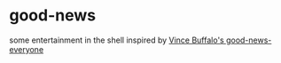 # good-news
some entertainment in the shell
inspired by [Vince Buffalo's good-news-everyone](https://github.com/vsbuffalo/good-news-everyone)
